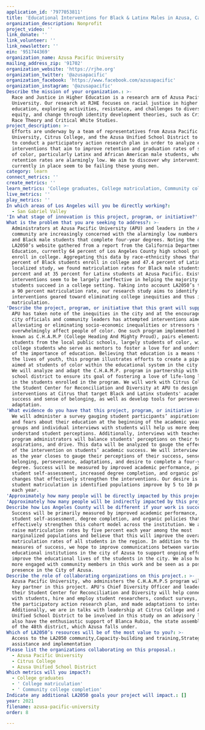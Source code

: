 ```yaml
---
application_id: '7977053811'
title: 'Educational Interventions for Black & Latinx Males in Azusa, California'
organization_description: Nonprofit
project_video: ''
link_donate: ''
link_volunteer: ''
link_newsletter: ''
ein: '951744369'
organization_name: Azusa Pacific University
mailing_address_zip: '91702'
organization_website: 'https://rjhe.org'
organization_twitter: '@azusapacific'
organization_facebook: 'https://www.facebook.com/azusapacific'
organization_instagram: '@azusapacific'
Describe the mission of your organization.: >-
  Race and Justice in Higher Education is a research arm of Azusa Pacific
  University. Our research at RJHE focuses on racial justice in higher
  education, exploring activities, resistance, and challenges to diversity,
  equity, and change through identity development theories, such as Critical
  Race Theory and Critical White Studies.
project_description: >-
  Efforts are underway by a team of representatives from Azusa Pacific
  University, Citrus College, and the Azusa Unified School District to partner
  to conduct a participatory action research plan in order to analyze existing
  interventions that aim to improve retention and graduation rates of students
  of color, particularly Latinx and African American male students, whose
  retention rates are alarmingly low. We aim to discover why interventions
  currently in place seem to be failing these young men.
category: learn
connect_metrics: ''
create_metrics: ''
learn_metrics: 'College graduates, College matriculation, Community college completion'
live_metrics: ''
play_metrics: ''
In which areas of Los Angeles will you be directly working?:
  - San Gabriel Valley
'In what stage of innovation is this project, program, or initiative?': Research (initial work to identify and understand the problem)
What is the problem that you are seeking to address?: >-
  Administrators at Azusa Pacific University (APU) and leaders in the Azusa
  community are increasingly concerned with the alarmingly low numbers of Latinx
  and Black male students that complete four-year degrees. Noting the data on
  LA2050’s website gathered from a report from the California Department of
  Education, currently 64 percent of Los Angeles County high school graduates
  enroll in college. Aggregating this data by race-ethnicity shows that 55
  percent of Black students enroll in college and 47.4 percent of Latinx. In our
  localized study, we found matriculation rates for Black male students is at 27
  percent and at 35 percent for Latinx students at Azusa Pacific. Existing
  interventions seem to be largely ineffective in helping the majority of these
  students succeed in a college setting. Taking into account LA2050’s target of
  a 90 percent matriculation rate, our research study aims to identify
  interventions geared toward eliminating college inequities and thus improve
  matriculation.
'Describe the project, program, or initiative that this grant will support to address the problem identified.': >-
  APU has taken note of the inequities in the city and at the encouragement of
  city officials and community leaders has attempted interventions aimed at
  alleviating or eliminating socio-economic inequalities or stressors that
  overwhelmingly affect people of color. One such program implemented by APU,
  known as C.H.A.M.P (College Heading And Mighty Proud), pairs elementary school
  students from the local public schools, largely students of color, with
  college students who serve as mentors to foster a love for and understanding
  of the importance of education. Believing that education is a means to improve
  the lives of youth, this program illustrates efforts to create a pipeline
  aimed at students of color within the educational system in the city of Azusa.
  We will analyze and adapt the C.H.A.M.P. program in partnership with the local
  school district to ensure its goal of fostering a love of life-long learning
  in the students enrolled in the program. We will work with Citrus College and
  the Student Center for Reconciliation and Diversity at APU to design new
  interventions at Citrus that target Black and Latinx students' academic
  success and sense of belonging, as well as develop tools for perseverance and
  adaptation.
'What evidence do you have that this project, program, or initiative is or will be successful, and how will you define and measure success?': >-
  We will administer a survey gauging student participants’ aspirations, hopes,
  and fears about their education at the beginning of the academic year. Focus
  groups and individual interviews with students will help us more deeply
  understand student perceptions. Additionally, interviews with teachers and
  program administrators will balance students' perceptions on their tenacity,
  aspirations, and drive. This data will be analyzed to gauge the effectiveness
  of the intervention on students’ academic success. We will interview students
  as the year closes to gauge their perceptions of their success, sense of
  belonging, perseverance, adaptations, and desire to complete a four-year
  degree. Success will be measured by improved academic performance, positive
  student self-assessment, increased degree completion, and organic policies
  changes that effectively strengthen the interventions. Our desire is to see
  student matriculation in identified populations improve by 5 to 10 percent
  each year.
'Approximately how many people will be directly impacted by this project, program, or initiative?': '150'
'Approximately how many people will be indirectly impacted by this project, program, or initiative?': '1500'
Describe how Los Angeles County will be different if your work is successful.: >-
  Success will be primarily measured by improved academic performance, positive
  student self-assessment, degree completion, and organic policies that
  effectively strengthen this cohort model across the institution. We aim to
  raise matriculation rates by five percent each year among the most
  marginalized populations and believe that this will improve the overall
  matriculation rates of all students in the region. In addition to these
  measures of success, we hope to improve communications between various
  educational institutions in the city of Azusa to support ongoing efforts to
  improve the educational lives of the students in the city. We also hope to be
  more engaged with community members in this work and be seen as a positive
  presence in the City of Azusa.
Describe the role of collaborating organizations on this project.: >-
  Azusa Pacific University, who administers the C.H.A.M.P.S program will be a
  key partner in this project. APU's Chief Diversity Officer and leadership for
  their Student Center for Reconciliation and Diversity will help connect us
  with students, hire and employ student researchers, conduct surveys, design
  the participatory action research plan, and made adaptations to interventions.
  Additionally, we are in talks with leadership at Citrus College and Azusa
  Unified School District to be involved in this study on an advisory level. We
  also have the enthusiastic support of Blanca Rubio, the state assembly member
  of the 48th district, which Azusa falls under.
Which of LA2050’s resources will be of the most value to you?: >-
  Access to the LA2050 community,Capacity-building and training,Strategy
  assistance and implementation
Please list the organizations collaborating on this proposal.:
  - Azusa Pacific University
  - Citrus College
  - Azusa Unified School District
Which metrics will you impact?:
  - College graduates
  - ' College matriculation'
  - ' Community college completion'
Indicate any additional LA2050 goals your project will impact.: []
year: 2021
filename: azusa-pacific-university
order: 8

---
```

